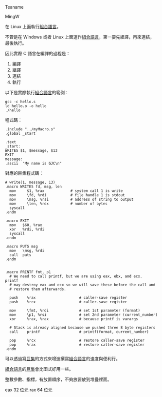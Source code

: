 Teaname

MingW

在 Linux 上面執行[組合語言](Digital-Logic-Design/docs/knowledge-network-database-repository/組合語言.md)。

不管是在 Windows 或者 Linux 上面運作[組合語言](Digital-Logic-Design/docs/knowledge-network-database-repository/組合語言.md)，第一要先組譯，再來連結，最後執行。

因此實際 C 語言在編譯的過程是：

1. 編譯
2. 組譯
3. 連結
4. 執行

以下是實際執行[組合語言](Digital-Logic-Design/docs/knowledge-network-database-repository/組合語言.md)的範例：

```
gcc -c hello.s
ld hello.o -o hello
./hello
```

程式碼：

```assembly
.include "../myMacro.s"
.global _start

.text
_start:
WRITES $1, $message, $13
EXIT
message:
.ascii  "My name is GJC\n"
```

對應的巨集程式碼：

```assembly
# write(1, message, 13)
.macro WRITES fd, msg, len
  mov     $1, %rax            # system call 1 is write
  mov     \fd, %rdi           # file handle 1 is stdout
  mov     \msg, %rsi          # address of string to output
  mov     \len, %rdx          # number of bytes
  syscall
.endm

.macro EXIT
  mov 	$60, %rax
  xor	%rdi, %rdi
  syscall
.endm

.macro PUTS msg
  mov   \msg, %rdi
  call  puts
.endm


.macro PRINTF fmt, p1
  # We need to call printf, but we are using eax, ebx, and ecx.  printf
  # may destroy eax and ecx so we will save these before the call and
  # restore them afterwards.

  push    %rax                    # caller-save register
  push    %rcx                    # caller-save register

  mov     \fmt, %rdi              # set 1st parameter (format)
  mov     \p1, %rsi               # set 2nd parameter (current_number)
  xor     %rax, %rax              # because printf is varargs

  # Stack is already aligned because we pushed three 8 byte registers
  call    printf                  # printf(format, current_number)

  pop     %rcx                    # restore caller-save register
  pop     %rax                    # restore caller-save register
.endm
```

可以透過寫[巨集](Digital-Logic-Design/docs/knowledge-network-database-repository/巨集.md)的方式來增進撰寫[組合語言](Digital-Logic-Design/docs/knowledge-network-database-repository/組合語言.md)的速度與便利行。

[組合語言](Digital-Logic-Design/docs/knowledge-network-database-repository/組合語言.md)的[巨集](Digital-Logic-Design/docs/knowledge-network-database-repository/巨集.md)會比函式好用一些。

整數參數、指標，有放置順序，不夠放要放到堆疊裡面。

eax 32 位元
rax 64 位元
